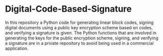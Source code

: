 # Digital-Code-Based-Signature
In this repository a Python code for generating linear block codes, signing digital documents using a public key encryption scheme based on codes, and verifying a signature is
given. The Python functions that are involved in generating the keys for the public encryption scheme, signing, and verifying a signature are in a private repository to avoid 
being used in a commercial application.
